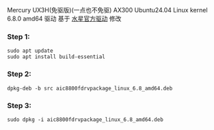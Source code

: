 Mercury UX3H(免驱版)(一点也不免驱) AX300 Ubuntu24.04 Linux kernel 6.8.0 amd64 驱动
基于 [水星官方驱动](https://service.mercurycom.com.cn/download-2596.html) 修改

### Step 1:
```shell
sudo apt update
sudo apt install build-essential
```

### Step 2:
```shell
dpkg-deb -b src aic8800fdrvpackage_linux_6.8_amd64.deb
```

### Step 3:
```shell
sudo dpkg -i aic8800fdrvpackage_linux_6.8_amd64.deb
```